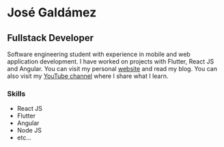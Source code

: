 # José Galdámez
## Fullstack Developer

Software engineering student with experience in mobile and web application development. I have worked on projects with Flutter, React JS and Angular. You can visit my personal [website](https://josegaldamez.dev/) and read my blog. You can also visit my [YouTube channel](https://www.youtube.com/c/CódigoCorrecto) where I share what I learn.

### Skills
- React JS
- Flutter
- Angular
- Node JS
- etc...
